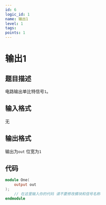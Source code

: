 ```yaml
---
id: 6
logic_id: 1
name: 输出1
level: 1
tags:
points: 1
---
```


# 输出1

## 题目描述
电路输出单比特信号`1`。

## 输入格式
无

## 输出格式
输出为`out` 位宽为`1`

## 代码
```verilog
module One(
    output out
);
    // 在这里输入你的代码 请不要修改模块和信号名称
endmodule
```
